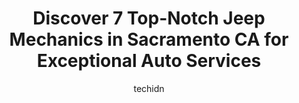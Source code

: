---
layout: ampstory
image: https://images.unsplash.com/photo-1474015977340-64a93f54a9f5?ixlib=rb-4.0.3&ixid=MnwxMjA3fDB8MHxwaG90by1wYWdlfHx8fGVufDB8fHx8&auto=format&fit=crop&w=640&h=853&q=80
author: techidn
featured: false
description: For top-quality automotive repairs and maintenance, visit the 7 best Jeep Mechanic in Sacramento CA, USA. Their reputation for excellence and their dedication to customer satisfaction make t
title: Discover 7 Top-Notch Jeep Mechanics in Sacramento CA for Exceptional Auto Services
cover:
   title: Discover 7 Top-Notch Jeep Mechanics in Sacramento CA for Exceptional Auto Services
   subtitle: Rickpate
   background: https://images.unsplash.com/photo-1474015977340-64a93f54a9f5?ixlib=rb-4.0.3&ixid=MnwxMjA3fDB8MHxwaG90by1wYWdlfHx8fGVufDB8fHx8&auto=format&fit=crop&w=640&h=853&q=80

pages: 
 - layout: thirds
   top: <h1>#1 University Automotive</h1>
   bottom: "<p>This place is awesome. I tow all their customers vehicles in for them and have known them for over 6 years. They do amazing and honest work. HIGHLY RECOMMENDED</p>"
   background: https://www.knot35.com/toplist/wp-content/uploads/2023/06/best-jeep-mechanic-1-in-sacramento-ca-1685835133.jpeg
   backgroundblur: true
 - layout: thirds
   top: <h1>#2 Polar Bear Auto Care</h1>
   bottom: "<p>2430 Harvard St, Sacramento, CA 95815, United States</p>"
   background: https://www.knot35.com/toplist/wp-content/uploads/2023/06/best-jeep-mechanic-2-in-sacramento-ca-1685835134.jpeg
   cta:
      link: https://www.knot35.com/toplist/discover-7-top-notch-jeep-mechanics-in-sacramento-ca-for-exceptional-auto-services/
      text: Discover 7 Top-Notch Jeep Mechanics in Sacramento CA for Exceptional Auto Services
 - layout: thirds
   top: <h1>#3 Made in America / Made in Japan Sacramento Automotive Repair</h1>
   bottom: "<p>2609 Fulton Ave, Sacramento, CA 95821, United States</p>"
   background: https://www.knot35.com/toplist/wp-content/uploads/2023/06/best-jeep-mechanic-3-in-sacramento-ca-1685835134.jpeg
   cta:
      link: https://www.knot35.com/toplist/discover-7-top-notch-jeep-mechanics-in-sacramento-ca-for-exceptional-auto-services/
      text: Discover 7 Top-Notch Jeep Mechanics in Sacramento CA for Exceptional Auto Services
 - layout: thirds
   top: <h1>#4 Precision Automotive Service</h1>
   bottom: "<p>2850 47th Ave, Sacramento, CA 95822, United States</p>"
   background: https://images.unsplash.com/photo-1547366785-564103df7e13?ixlib=rb-4.0.3&ixid=MnwxMjA3fDB8MHxwaG90by1wYWdlfHx8fGVufDB8fHx8&auto=format&fit=crop&w=640&h=853&q=80
   cta:
      link: https://www.knot35.com/toplist/discover-7-top-notch-jeep-mechanics-in-sacramento-ca-for-exceptional-auto-services/
      text: Discover 7 Top-Notch Jeep Mechanics in Sacramento CA for Exceptional Auto Services
 - layout: thirds
   top: <h1>#5 Prestige Auto Works</h1>
   bottom: "<p>33 Massie Ct, Sacramento, CA 95823, United States</p>"
   background: https://images.unsplash.com/photo-1574169208507-84376144848b?ixlib=rb-4.0.3&ixid=MnwxMjA3fDB8MHxwaG90by1wYWdlfHx8fGVufDB8fHx8&auto=format&fit=crop&w=640&h=853&q=80
   cta:
      link: https://www.knot35.com/toplist/discover-7-top-notch-jeep-mechanics-in-sacramento-ca-for-exceptional-auto-services/
      text: Discover 7 Top-Notch Jeep Mechanics in Sacramento CA for Exceptional Auto Services
 - layout: thirds
   top: <h1>#6 Franks Automotive</h1>
   bottom: "<p>5220 Folsom Blvd, Sacramento, CA 95819, United States</p>"
   background: https://images.unsplash.com/photo-1524169358666-79f22534bc6e?ixlib=rb-4.0.3&ixid=MnwxMjA3fDB8MHxwaG90by1wYWdlfHx8fGVufDB8fHx8&auto=format&fit=crop&w=640&h=853&q=80
   cta:
      link: https://www.knot35.com/toplist/discover-7-top-notch-jeep-mechanics-in-sacramento-ca-for-exceptional-auto-services/
      text: Discover 7 Top-Notch Jeep Mechanics in Sacramento CA for Exceptional Auto Services
 - layout: thirds
   top: <h1>#7 Black Rock Automotive</h1>
   bottom: "<p>1313 C St, Sacramento, CA 95814, United States</p>"
   background: https://images.unsplash.com/photo-1533735380053-eb8d0759b24a?ixlib=rb-4.0.3&ixid=MnwxMjA3fDB8MHxwaG90by1wYWdlfHx8fGVufDB8fHx8&auto=format&fit=crop&w=640&h=853&q=80
   cta:
      link: https://www.knot35.com/toplist/discover-7-top-notch-jeep-mechanics-in-sacramento-ca-for-exceptional-auto-services/
      text: Discover 7 Top-Notch Jeep Mechanics in Sacramento CA for Exceptional Auto Services
 - layout: thirds
   middle: Continue reading...
   background: https://images.unsplash.com/photo-1591393223703-56fe1347ac62?ixlib=rb-4.0.3&ixid=MnwxMjA3fDB8MHxwaG90by1wYWdlfHx8fGVufDB8fHx8&auto=format&fit=crop&w=640&h=853&q=80
   cta:
      link: https://www.knot35.com/toplist/discover-7-top-notch-jeep-mechanics-in-sacramento-ca-for-exceptional-auto-services/
      text: Discover 7 Top-Notch Jeep Mechanics in Sacramento CA for Exceptional Auto Services
      
---